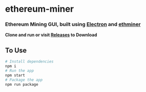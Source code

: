 # ethereum-miner

### Ethereum Mining GUI, built using [Electron](https://electronjs.org/) and [ethminer](https://github.com/ethereum-mining/ethminer)

**Clone and run or visit [Releases](https://github.com/agouin25/ethereum-miner/releases) to Download**

## To Use

```bash
# Install dependencies
npm i
# Run the app
npm start
# Package the app
npm run package
```
